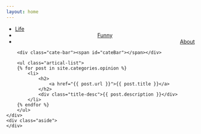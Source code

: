 ```yaml
---
layout: home
---
```


<div class="index-content opinion">
    <div class="section">
        <ul class="artical-cate">
            <li><a href="/"><span>Life</span></a></li>
            <li class="on" style="text-align:center"><a href="/funny"><span>Funny</span></a></li>
            <li style="text-align:right"><a href="/about"><span>About</span></a></li>
        </ul>

        <div class="cate-bar"><span id="cateBar"></span></div>

        <ul class="artical-list">
        {% for post in site.categories.opinion %}
            <li>
                <h2>
                    <a href="{{ post.url }}">{{ post.title }}</a>
                </h2>
                <div class="title-desc">{{ post.description }}</div>
            </li>
        {% endfor %}
        </ul>
    </div>
    <div class="aside">
    </div>
</div>
